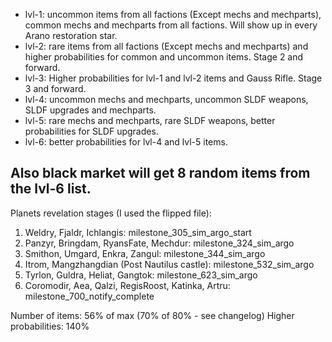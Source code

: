 - lvl-1: uncommon items from all factions (Except mechs and mechparts), common mechs and mechparts from all factions. Will show up in every Arano restoration star.
- lvl-2: rare items from all factions (Except mechs and mechparts) and higher probabilities for common and uncommon items. Stage 2 and forward.
- lvl-3: Higher probabilities for lvl-1 and lvl-2 items and Gauss Rifle. Stage 3 and forward.
- lvl-4: uncommon mechs and mechparts, uncommon SLDF weapons, SLDF upgrades and mechparts.
- lvl-5: rare mechs and mechparts, rare SLDF weapons, better probabilities for SLDF upgrades.
- lvl-6: better probabilities for lvl-4 and lvl-5 items.

Also black market will get 8 random items from the lvl-6 list. 
-------

Planets revelation stages (I used the flipped file):

1. Weldry, Fjaldr, Ichlangis: milestone_305_sim_argo_start
2. Panzyr, Bringdam, RyansFate, Mechdur: milestone_324_sim_argo
3. Smithon, Umgard, Enkra, Zangul: milestone_344_sim_argo
4. Itrom, Mangzhangdian (Post Nautilus castle): milestone_532_sim_argo
5. Tyrlon, Guldra, Heliat, Gangtok: milestone_623_sim_argo
6. Coromodir, Aea, Qalzi, RegisRoost, Katinka, Artru: milestone_700_notify_complete

Number of items: 56% of max (70% of 80% - see changelog)
Higher probabilities: 140%
